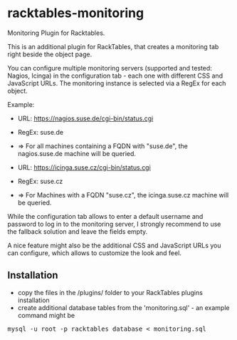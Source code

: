 # racktables-monitoring

Monitoring Plugin for Racktables.

This is an additional plugin for RackTables, that creates a monitoring tab right beside the 
object page. 

You can configure multiple monitoring servers (supported and tested: Nagios, Icinga) in the
configuration tab - each one with different CSS and JavaScript URLs. The monitoring instance
is selected via a RegEx for each object. 

Example:
* URL:   https://nagios.suse.de/cgi-bin/status.cgi
* RegEx: suse.de
* => For all machines containing a FQDN with "suse.de", the nagios.suse.de machine will be queried.

* URL:   https://icinga.suse.cz/cgi-bin/status.cgi
* RegEx: suse.cz
* => For Machines with a FQDN "suse.cz", the icinga.suse.cz machine will be queried.

While the configuration tab allows to enter a default username and password to log in to the monitoring server, I strongly recommend to use the fallback solution and leave the fields empty.

A nice feature might also be the additional CSS and JavaScript URLs you can configure, which allows to customize the look and feel.

## Installation

* copy the files in the /plugins/ folder to your RackTables plugins installation
* create additional database tables from the 'monitoring.sql' - an example command might be 

<pre>mysql -u root -p racktables_database < monitoring.sql</pre>
